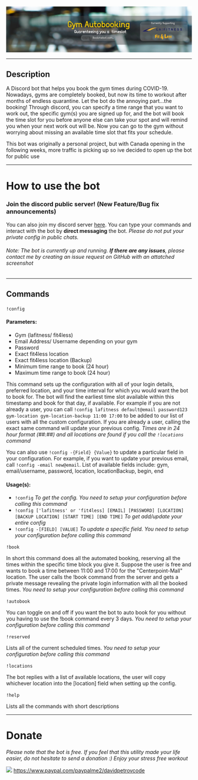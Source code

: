 [![Gym-Booking-Discord-Bot](images/readme-image.jpg)](https://bookmebot.com/)

*  *  *  *  *

## Description
A Discord bot that helps you book the gym times during COVID-19. Nowadays, gyms are completely booked, but now its time to workout after months of endless quarantine. Let the bot do the annoying part...the booking! Through discord, you can specify a time range that you want to work out, the specific gym(s) you are signed up for, and the bot will book the time slot for you before anyone else can take your spot and will remind you when your next work out will be. Now you can go to the gym without worrying about missing an available time slot that fits your schedule.

This bot was originally a personal project, but with Canada opening in the following weeks, more traffic is picking up so ive decided to open up the bot for public use

*  *  *  *  *

# How to use the bot 

### Join the discord public server! (New Feature/Bug fix announcements)
You can also join my discord server [here](https://discord.gg/PQzB4mmKMd). You can type your commands and interact with the bot by **direct messaging** the bot. *Please do not put your private config in public chats.*

###### *Note*: The bot is currently up and running. **If there are any issues**, please contact me by creating an issue request on GitHub with an attatched screenshot


*  *  *  *  *

## Commands
`!config`
#### Parameters:
- Gym (lafitness/ fit4less)
- Email Address/ Username depending on your gym
- Password
- Exact fit4less location
- Exact fit4less location (Backup)
- Minimum time range to book (24 hour)
- Maximum time range to book (24 hour)

This command sets up the configuration with all of your login details, preferred location, and your time interval for which you would want the bot to book for. The bot will find the earliest time slot available within this timestamp and book for that day, if available. For example if you are not already a user, you can call `!config lafitness default@email password123 gym-location gym-location-backup 11:00 17:00` to be added to our list of users with all the custom configuration. If you are already a user, calling the exact same command will update your previous config. *Times are in 24 hour format (##:##) and all locations are found if you call the `!locations` command*

You can also use `!config -{Field} {Value}` to update a particular field in your configuration. For example, if you want to update your previous email, call `!config -email new@email`. List of available fields include: gym, email/username, password, location, locationBackup, begin, end

#### Usage(s):

- `!config` *To get the config. You need to setup your configuration before calling this command*
- `!config ['lafitness' or 'fit4less] [EMAIL] [PASSWORD] [LOCATION] [BACKUP LOCATION] [START TIME] [END TIME]` *To get add/update your entire config*
- `!config -[FIELD] [VALUE]` *To update a specific field. You need to setup your configuration before calling this command*


`!book` 

In short this command does all the automated booking, reserving all the times within the specific time block you give it. Suppose the user is free and wants to book a time between 11:00 and 17:00 for the "Centerpoint-Mall" location. The user calls the !book command from the server and gets a private message revealing the private login information with all the booked times. *You need to setup your configuration before calling this command*

`!autobook` 

You can toggle on and off if you want the bot to auto book for you without you having to use the !book command every 3 days. *You need to setup your configuration before calling this command*

`!reserved`

Lists all of the current scheduled times. *You need to setup your configuration before calling this command*  

`!locations`

The bot replies with a list of available locations, the user will copy whichever location into the [location] field when setting up the config.

`!help`

Lists all the commands with short descriptions

*  *  *  *  *
# Donate
*Please note that the bot is free. If you feel that this utility made your life easier, do not hesitate to send a donation :) Enjoy your stress free workout*

<img src="https://1000logos.net/wp-content/uploads/2017/05/emblem-Paypal.jpg" width="20"> https://www.paypal.com/paypalme2/davidpetrovcode
